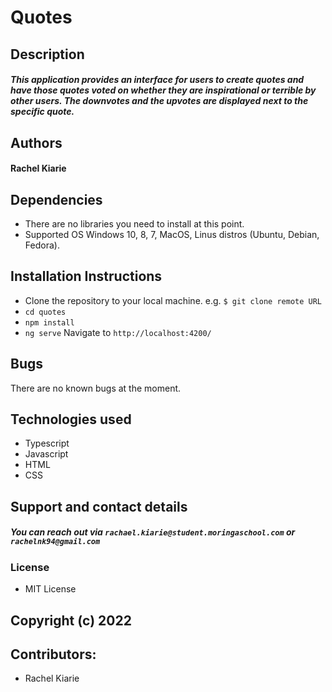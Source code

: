 # Quotes

## Description
##### This application provides an interface for users to create quotes and have those quotes voted on whether they are inspirational or terrible by other users. The downvotes and the upvotes are displayed next to the specific quote.

## Authors
#### Rachel Kiarie

## Dependencies
* There are no libraries you need to install at this point.
* Supported OS Windows 10, 8, 7, MacOS, Linus distros (Ubuntu, Debian, Fedora).

## Installation Instructions
* Clone the repository to your local machine. e.g. `$ git clone remote URL`
* `cd quotes`
* `npm install`
* `ng serve` Navigate to `http://localhost:4200/`

## Bugs
There are no known bugs at the moment.

## Technologies used
* Typescript
* Javascript
* HTML
* CSS

## Support and contact details
##### You can reach out via `rachael.kiarie@student.moringaschool.com` or `rachelnk94@gmail.com`
 ### License
 * MIT License
 ## Copyright (c) 2022
 
 ## Contributors:
 * Rachel Kiarie

